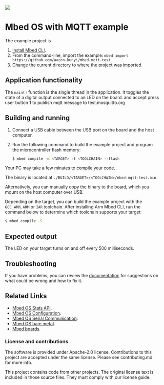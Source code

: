 ![](./resources/official_armmbed_example_badge.png)
# Mbed OS with MQTT example

The example project is 
1. [Install Mbed CLI](https://os.mbed.com/docs/mbed-os/latest/quick-start/offline-with-mbed-cli.html).
2. From the command-line, import the example: `mbed import https://github.com/aaeon-kunyi/mbed-mqtt-test`
3. Change the current directory to where the project was imported.

## Application functionality

The `main()` function is the single thread in the application. It toggles the state of a digital output connected to an LED on the board.
and accept press user button 1 to publish mqtt message to test.mosquitto.org

## Building and running

1. Connect a USB cable between the USB port on the board and the host computer.
1. Run the following command to build the example project and program the microcontroller flash memory:

    ```bash
    $ mbed compile -m <TARGET> -t <TOOLCHAIN> --flash
    ```

Your PC may take a few minutes to compile your code.

The binary is located at `./BUILD/<TARGET>/<TOOLCHAIN>/mbed-mqtt-test.bin`.

Alternatively, you can manually copy the binary to the board, which you mount on the host computer over USB.

Depending on the target, you can build the example project with the `GCC_ARM`, `ARM` or `IAR` toolchain. After installing Arm Mbed CLI, run the command below to determine which toolchain supports your target:

```bash
$ mbed compile -S
```

## Expected output
The LED on your target turns on and off every 500 milliseconds.


## Troubleshooting
If you have problems, you can review the [documentation](https://os.mbed.com/docs/latest/tutorials/debugging.html) for suggestions on what could be wrong and how to fix it.

## Related Links

* [Mbed OS Stats API](https://os.mbed.com/docs/latest/apis/mbed-statistics.html).
* [Mbed OS Configuration](https://os.mbed.com/docs/latest/reference/configuration.html).
* [Mbed OS Serial Communication](https://os.mbed.com/docs/latest/tutorials/serial-communication.html).
* [Mbed OS bare metal](https://os.mbed.com/docs/mbed-os/latest/reference/mbed-os-bare-metal.html).
* [Mbed boards](https://os.mbed.com/platforms/).

### License and contributions

The software is provided under Apache-2.0 license. Contributions to this project are accepted under the same license. Please see contributing.md for more info.

This project contains code from other projects. The original license text is included in those source files. They must comply with our license guide.
